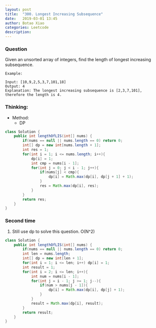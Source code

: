 ```yaml
---
layout: post
title:  "300. Longest Increasing Subsequence"
date:   2019-03-01 13:45
author: Botao Xiao
categories: Leetcode
description:
---
```

### Question
Given an unsorted array of integers, find the length of longest increasing subsequence.

```
Example:

Input: [10,9,2,5,3,7,101,18]
Output: 4
Explanation: The longest increasing subsequence is [2,3,7,101], therefore the length is 4.

```

### Thinking:
* Method:
	* DP

```Java
class Solution {
    public int lengthOfLIS(int[] nums) {
        if(nums == null || nums.length == 0) return 0;
        int[] dp = new int[nums.length + 1];
        int res = 1;
        for(int i = 1; i <= nums.length; i++){
            dp[i] = 1;
            int cmp = nums[i - 1];
            for(int j = 0; j < i - 1; j++){
                if(nums[j] < cmp){
                    dp[i] = Math.max(dp[i], dp[j + 1] + 1);
                }
                res = Math.max(dp[i], res);
            }
        }
        return res;
    }
}
```

### Second time
1. Still use dp to solve this question. O(N^2)
```Java
class Solution {
    public int lengthOfLIS(int[] nums) {
        if(nums == null || nums.length == 0) return 0;
        int len = nums.length;
        int[] dp = new int[len + 1];
        for(int i = 1; i <= len; i++) dp[i] = 1;
        int result = 1;
        for(int i = 2; i <= len; i++){
            int num = nums[i - 1];
            for(int j = i - 1; j >= 1; j--){
                if(num > nums[j - 1]){
                    dp[i] = Math.max(dp[i], dp[j] + 1);
                }
            }
            result = Math.max(dp[i], result);
        }
        return result;
    }
}
```